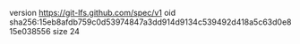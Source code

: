 version https://git-lfs.github.com/spec/v1
oid sha256:15eb8afdb759c0d53974847a3dd914d9134c539492d418a5c63d0e815e038556
size 24

